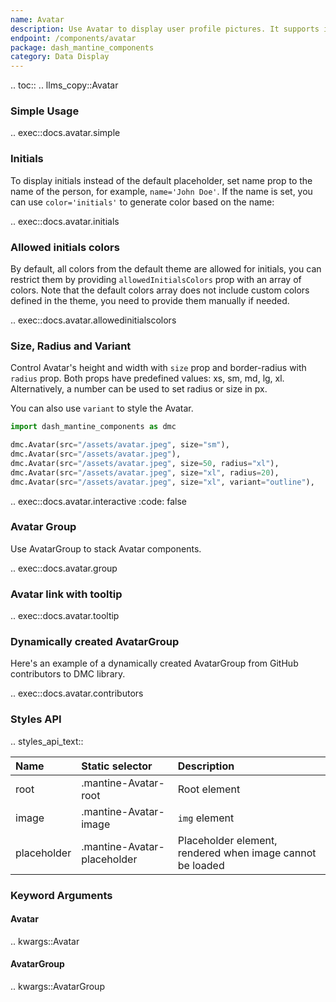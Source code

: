 ```yaml
---
name: Avatar
description: Use Avatar to display user profile pictures. It supports images, icons, or letters. Use AvatarGroup to display stack Avatar components.
endpoint: /components/avatar
package: dash_mantine_components
category: Data Display
---
```


.. toc::
.. llms_copy::Avatar

### Simple Usage

.. exec::docs.avatar.simple

### Initials
To display initials instead of the default placeholder, set name prop to the name of the person, for example,
`name='John Doe'`. If the name is set, you can use `color='initials'` to generate color based on the name:

.. exec::docs.avatar.initials

### Allowed initials colors
By default, all colors from the default theme are allowed for initials, you can restrict them by providing 
`allowedInitialsColors` prop with an array of colors. Note that the default colors array does not include custom
colors defined in the theme, you need to provide them manually if needed.

.. exec::docs.avatar.allowedinitialscolors

### Size, Radius and Variant

Control Avatar's height and width with `size` prop and border-radius with `radius` prop. Both props have
predefined values: xs, sm, md, lg, xl. Alternatively, a number can be used to set radius or size in px.

You can also use `variant` to style the Avatar.

```python
import dash_mantine_components as dmc

dmc.Avatar(src="/assets/avatar.jpeg", size="sm"),
dmc.Avatar(src="/assets/avatar.jpeg"),
dmc.Avatar(src="/assets/avatar.jpeg", size=50, radius="xl"),
dmc.Avatar(src="/assets/avatar.jpeg", size="xl", radius=20),
dmc.Avatar(src="/assets/avatar.jpeg", size="xl", variant="outline"),
```

.. exec::docs.avatar.interactive
    :code: false

### Avatar Group

Use AvatarGroup to stack Avatar components.

.. exec::docs.avatar.group

### Avatar link with tooltip

.. exec::docs.avatar.tooltip

### Dynamically created AvatarGroup

Here's an example of a dynamically created AvatarGroup from GitHub contributors to DMC library.

.. exec::docs.avatar.contributors

### Styles API

.. styles_api_text::

| Name            | Static selector                 | Description                                               |
|:----------------|:--------------------------------|:----------------------------------------------------------|
| root            | .mantine-Avatar-root            | Root element                                              |
| image           | .mantine-Avatar-image           | `img` element                                             |
| placeholder     | .mantine-Avatar-placeholder     | Placeholder element, rendered when image cannot be loaded |

### Keyword Arguments

#### Avatar

.. kwargs::Avatar

#### AvatarGroup

.. kwargs::AvatarGroup
